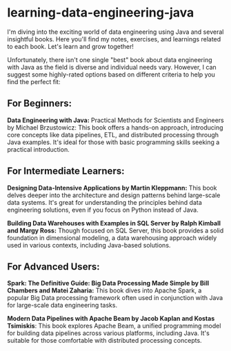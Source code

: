 # learning-data-engineering-java
I'm diving into the exciting world of data engineering using Java and several insightful books. Here you'll find my notes, exercises, and learnings related to each book. Let's learn and grow together!


Unfortunately, there isn't one single "best" book about data engineering with Java as the field is diverse and individual needs vary. However, I can suggest some highly-rated options based on different criteria to help you find the perfect fit:

## For Beginners:

**Data Engineering with Java:** Practical Methods for Scientists and Engineers by Michael Brzustowicz: This book offers a hands-on approach, introducing core concepts like data pipelines, ETL, and distributed processing through Java examples. It's ideal for those with basic programming skills seeking a practical introduction.

## For Intermediate Learners:

**Designing Data-Intensive Applications by Martin Kleppmann:** This book delves deeper into the architecture and design patterns behind large-scale data systems. It's great for understanding the principles behind data engineering solutions, even if you focus on Python instead of Java.

**Building Data Warehouses with Examples in SQL Server by Ralph Kimball and Margy Ross:** Though focused on SQL Server, this book provides a solid foundation in dimensional modeling, a data warehousing approach widely used in various contexts, including Java-based solutions.

## For Advanced Users:

**Spark: The Definitive Guide: Big Data Processing Made Simple by Bill Chambers and Matei Zaharia:** This book dives into Apache Spark, a popular Big Data processing framework often used in conjunction with Java for large-scale data engineering tasks.

**Modern Data Pipelines with Apache Beam by Jacob Kaplan and Kostas Tsimiskis**: This book explores Apache Beam, a unified programming model for building data pipelines across various platforms, including Java. It's suitable for those comfortable with distributed processing concepts.
